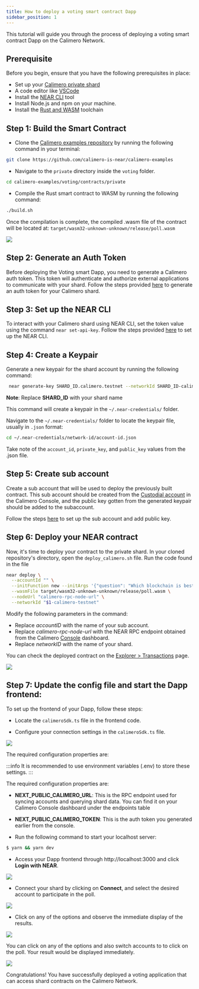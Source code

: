 ```yaml
---
title: How to deploy a voting smart contract Dapp
sidebar_position: 1
---
```


This tutorial will guide you through the process of deploying a voting smart contract Dapp on the Calimero Network.

## Prerequisite

Before you begin, ensure that you have the following prerequisites in place:

- Set up your [Calimero private shard](https://docs.calimero.network/getting_started/set_shard)
- A code editor like [VSCode](https://code.visualstudio.com/download)
- Install the [NEAR CLI](https://docs.near.org/tools/near-cli#setup) tool
- Install Node.js and npm on your machine.
- Install the [Rust and WASM](https://docs.near.org/develop/contracts/introduction#rust-and-wasm) toolchain

## Step 1: Build the Smart Contract

- Clone the [Calimero examples repository](https://github.com/calimero-is-near/calimero-examples) by running the following command in your terminal:

```bash
git clone https://github.com/calimero-is-near/calimero-examples
```

- Navigate to the `private` directory inside the `voting` folder.

```bash
cd calimero-examples/voting/contracts/private
```

- Compile the Rust smart contract to WASM by running the following command:

```bash
./build.sh
```

Once the compilation is complete, the compiled .wasm file of the contract will be located at:
`target/wasm32-unknown-unknown/release/poll.wasm`

![](../../static/img/voting_wasm.png)

## Step 2: Generate an Auth Token

Before deploying the Voting smart Dapp, you need to generate a Calimero auth token. This token will authenticate and authorize external applications to communicate with your shard. Follow the steps provided [here](/docs/getting_started/generate_token.md) to generate an auth token for your Calimero shard.

## Step 3: Set up the NEAR CLI

To interact with your Calimero shard using NEAR CLI, set the token value using the command `near set-api-key`. Follow the steps provided [here](/interact/cli#set-up-the-near-cli-to-access-the-shard-via-cli) to set up the NEAR CLI.

## Step 4: Create a Keypair 

Generate a new keypair for the shard account by running the following command:

```bash
 near generate-key SHARD_ID.calimero.testnet --networkId SHARD_ID-calimero-testnet
```

**Note**: Replace **SHARD_ID** with your shard name

This command will create a keypair in the `~/.near-credentials/` folder.

Navigate to the `~/.near-credentials/` folder to locate the keypair file, usually in `.json` format:

```bash
cd ~/.near-credentials/network-id/account-id.json
```

Take note of the `account_id`, `private_key`, and `public_key` values from the .json file.

## Step 5: Create sub account

Create a sub account that will be used to deploy the previously built contract. This sub account should be created from the [Custodial account](/getting_started/custodial#create-custodial-account) in the Calimero Console, and the public key gotten from the generated keypair should be added to the subaccount.

Follow the steps [here](/getting_started/custodial#create-custodial-account) to set up the sub account and add public key.

## Step 6: Deploy your NEAR contract

Now, it's time to deploy your contract to the private shard. In your cloned repository's directory, open the `deploy_calimero.sh` file. Run the code found in the file

```bash
near deploy \
  --accountId "" \
  --initFunction new --initArgs '{"question": "Which blockchain is best?", "options": ["NEAR","Bitcoin"]}' \
  --wasmFile target/wasm32-unknown-unknown/release/poll.wasm \
  --nodeUrl "calimero-rpc-node-url" \
  --networkId "$1-calimero-testnet"
```

Modify the following parameters in the command:
- Replace _accountID_  with the name of your sub account.
- Replace _calimero-rpc-node-url_ with the NEAR RPC endpoint obtained from the Calimero [Console](https://app.calimero.network/dashboard) dashboard.
- Replace _networkID_ with the name of your shard.

You can check the deployed contract on the [Explorer > Transactions](https://app.calimero.network/dashboard/explorer/transactions) page.

![](../../static/img/voting_tranactions.png)

## Step 7: Update the config file and start the Dapp frontend:

To set up the frontend of your Dapp, follow these steps:

- Locate the `calimeroSdk.ts` file in the frontend code.

- Configure your connection settings in the `calimeroSdk.ts` file.

![](../../static/img/calimero.sdk.png)


The required configuration properties are:

:::info
It is recommended to use environment variables (.env) to store these settings.
:::

The required configuration properties are:
 
- **NEXT_PUBLIC_CALIMERO_URL**: This is the RPC endpoint used for syncing accounts and querying shard data. You can find it on your Calimero Console dashboard under the endpoints table
- **NEXT_PUBLIC_CALIMERO_TOKEN**: This is the auth token you generated earlier from the console.

- Run the following command to start your localhost server:

```bash
$ yarn && yarn dev
```

- Access your Dapp frontend through http://localhost:3000 and click **Login with NEAR**.

![](../../static/img/localhost.png)

- Connect your shard by clicking on **Connect**, and select the desired account to participate in the poll.

![](../../static/img/connect_shard.png)

- Click on any of the options and observe the immediate display of the results.

![](../../static/img/poll.png)

You can click on any of the options and also switch accounts to to click on the poll. Your result would be displayed immediately.

![](../../static/img/poll_options.png)

Congratulations! You have successfully deployed a voting application that can access shard contracts on the Calimero Network.
